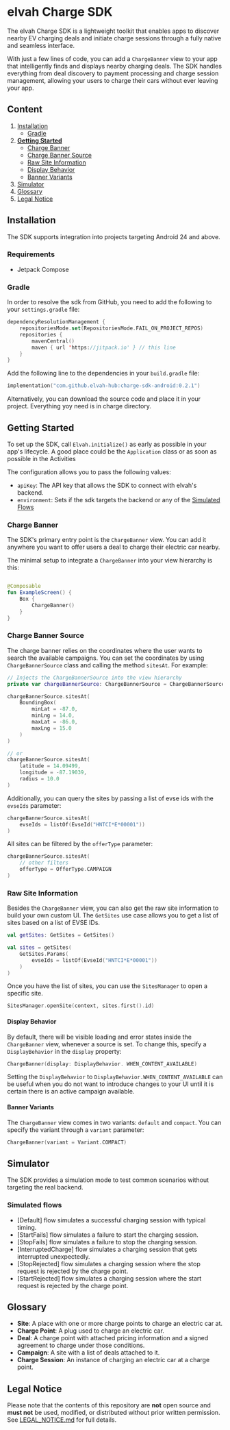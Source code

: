 # elvah Charge SDK

The elvah Charge SDK is a lightweight toolkit that enables apps to discover nearby EV charging deals
and initiate charge sessions through a fully native and seamless interface.

With just a few lines of code, you can add a `ChargeBanner` view to your app that intelligently
finds and displays nearby charging deals. The SDK handles everything from deal discovery to payment
processing and charge session management, allowing your users to charge their cars without ever
leaving your app.

## Content

1. [Installation](#installation)
    - [Gradle](#gradle)
2. **[Getting Started](#getting-started)**
    - [Charge Banner](#charge-banner)
    - [Charge Banner Source](#charge-banner-source)
    - [Raw Site Information](#raw-site-information)
    - [Display Behavior](#display-behavior)
    - [Banner Variants](#banner-variants)
3. [Simulator](#simulator)
4. [Glossary](#glossary)
5. [Legal Notice](#legal-notice)

## Installation

The SDK supports integration into projects targeting Android 24 and above.

### Requirements

- Jetpack Compose

### Gradle

In order to resolve the sdk from GitHub, you need to add the following to your `settings.gradle`
file:

```kotlin
dependencyResolutionManagement {
    repositoriesMode.set(RepositoriesMode.FAIL_ON_PROJECT_REPOS)
    repositories {
        mavenCentral()
        maven { url 'https://jitpack.io' } // this line
    }
}
```

Add the following line to the dependencies in your `build.gradle` file:

```kotlin
implementation("com.github.elvah-hub:charge-sdk-android:0.2.1")
```

Alternatively, you can download the source code and place it in your project. Everything yoy need is
in charge directory.

## Getting Started

To set up the SDK, call ``Elvah.initialize()`` as early as possible in your app's lifecycle. A good
place could be the `Application` class or as soon as possible in the Activities

The configuration allows you to pass the following values:

- `apiKey`: The API key that allows the SDK to connect with elvah's backend.
- `environment`: Sets if the sdk targets the backend or any of
  the [Simulated Flows](#simulated-flows)

### Charge Banner

The SDK's primary entry point is the `ChargeBanner` view. You can add it anywhere you want to
offer users a deal to charge their electric car nearby.

The minimal setup to integrate a `ChargeBanner` into your view hierarchy is this:

```kotlin

@Composable
fun ExampleScreen() {
    Box {
        ChargeBanner()
    }
}

```

### Charge Banner Source

The charge banner relies on the coordinates where the user wants to search the available
campaigns. You can set the coordinates by using `ChargeBannerSource` class and calling the method
`sitesAt`. For example:

```kotlin
// Injects the ChargeBannerSource into the view hierarchy
private var chargeBannerSource: ChargeBannerSource = ChargeBannerSource()

chargeBannerSource.sitesAt(
    BoundingBox(
        minLat = -87.0,
        minLng = 14.0,
        maxLat = -86.0,
        maxLng = 15.0
    )
)

// or
chargeBannerSource.sitesAt(
    latitude = 14.09499,
    longitude = -87.19039,
    radius = 10.0
)
```

Additionally, you can query the sites by passing a list of evse ids with the `evseIds` parameter:

```kotlin
chargeBannerSource.sitesAt(
    evseIds = listOf(EvseId("HNTCI*E*00001"))
)
```

All sites can be filtered by the `offerType` parameter:

```kotlin
chargeBannerSource.sitesAt(
    // other filters
    offerType = OfferType.CAMPAIGN
)
```

### Raw Site Information

Besides the `ChargeBanner` view, you can also get the raw site information to build your own custom
UI. The `GetSites` use case allows you to get a list of sites based on a list of EVSE IDs.

```kotlin
val getSites: GetSites = GetSites()

val sites = getSites(
    GetSites.Params(
        evseIds = listOf(EvseId("HNTCI*E*00001"))
    )
)
```

Once you have the list of sites, you can use the `SitesManager` to open a specific site.

```kotlin
SitesManager.openSite(context, sites.first().id)
```

#### Display Behavior

By default, there will be visible loading and error states inside the `ChargeBanner` view,
whenever a source is set. To change this, specify a `DisplayBehavior` in the `display` property:

```kotlin 
ChargeBanner(display: DisplayBehavior. WHEN_CONTENT_AVAILABLE)
```

Setting the `DisplayBehavior` to `DisplayBehavior.WHEN_CONTENT_AVAILABLE` can be useful when you do
not want to introduce changes to your UI until it is certain there is an active campaign available.

#### Banner Variants

The `ChargeBanner` view comes in two variants: `default` and `compact`. You can specify the
variant through a `variant` parameter:

```kotlin
ChargeBanner(variant = Variant.COMPACT)
```

## Simulator

The SDK provides a simulation mode to test common scenarios without targeting the real backend.

### Simulated flows

- [Default] flow simulates a successful charging session with typical timing.
- [StartFails] flow simulates a failure to start the charging session.
- [StopFails] flow simulates a failure to stop the charging session.
- [InterruptedCharge] flow simulates a charging session that gets interrupted unexpectedly.
- [StopRejected] flow simulates a charging session where the stop request is rejected by the charge
  point.
- [StartRejected] flow simulates a charging session where the start request is rejected by the
  charge point.

## Glossary

- **Site**: A place with one or more charge points to charge an electric car at.
- **Charge Point**: A plug used to charge an electric car.
- **Deal**: A charge point with attached pricing information and a signed agreement to charge under
  those conditions.
- **Campaign**: A site with a list of deals attached to it.
- **Charge Session**: An instance of charging an electric car at a charge point.

## Legal Notice

Please note that the contents of this repository are **not** open source and **must not** be used,
modified, or distributed without prior written permission.  
See [LEGAL_NOTICE.md](./LEGAL_NOTICE.md) for full details.
